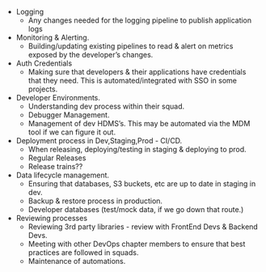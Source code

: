 * Logging
    - Any changes needed for the logging pipeline to publish application logs 
* Monitoring & Alerting.
    - Building/updating existing pipelines to read & alert on metrics exposed by the developer’s changes. 
* Auth Credentials
    - Making sure that developers & their applications have credentials that they need. This is automated/integrated with SSO in some projects.
* Developer Environments.
    - Understanding dev process within their squad.
    - Debugger Management.
    - Management of dev HDMS’s. This may be automated via the MDM tool if we can figure it out.
* Deployment process in Dev,Staging,Prod - CI/CD.
    - When releasing, deploying/testing in staging & deploying to prod.
    - Regular Releases 
    - Release trains??
* Data lifecycle management.
    - Ensuring that databases, S3 buckets, etc are up to date in staging in dev. 
    - Backup & restore process in production.
    - Developer databases (test/mock data, if we go down that route.)
* Reviewing processes
    - Reviewing 3rd party libraries - review with FrontEnd Devs & Backend Devs.
    - Meeting with other DevOps chapter members to ensure that best practices are followed in squads.
    - Maintenance of automations.

